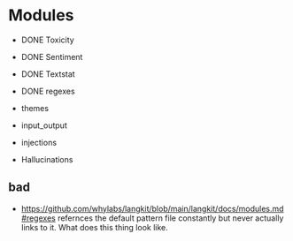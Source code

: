 
# Modules
- DONE Toxicity
- DONE Sentiment
- DONE Textstat
- DONE regexes
- themes
- input_output

- injections
- Hallucinations



## bad
- https://github.com/whylabs/langkit/blob/main/langkit/docs/modules.md#regexes refernces the default pattern file constantly but never
  actually links to it. What does this thing look like.
